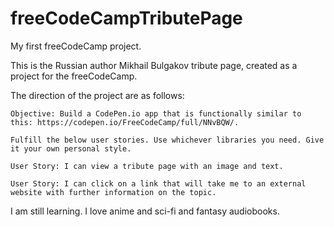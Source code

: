 # freeCodeCampTributePage

My first freeCodeCamp project.

This is the Russian author Mikhail Bulgakov tribute page, created as a project for the freeCodeCamp.

The direction of the project are as follows:

    Objective: Build a CodePen.io app that is functionally similar to this: https://codepen.io/FreeCodeCamp/full/NNvBQW/.

    Fulfill the below user stories. Use whichever libraries you need. Give it your own personal style.
    
    User Story: I can view a tribute page with an image and text.
    
    User Story: I can click on a link that will take me to an external website with further information on the topic.
   

I am still learning. I love anime and sci-fi and fantasy audiobooks. 
